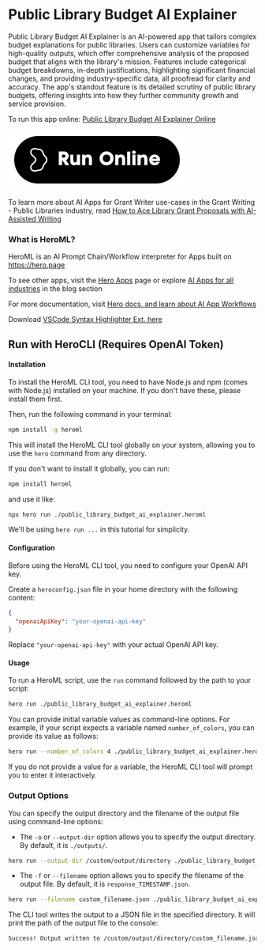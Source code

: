 # Public Library Budget AI Explainer

Public Library Budget AI Explainer is an AI-powered app that tailors complex budget explanations for public libraries. Users can customize variables for high-quality outputs, which offer comprehensive analysis of the proposed budget that aligns with the library's mission. Features include categorical budget breakdowns, in-depth justifications, highlighting significant financial changes, and providing industry-specific data, all proofread for clarity and accuracy. The app's standout feature is its detailed scrutiny of public library budgets, offering insights into how they further community growth and service provision.

To run this app online: [Public Library Budget AI Explainer Online](https://hero.page/app/public-library-budget-ai-explainer-ai-powered-public-library-budget-guide/fubRmCiHK7BuxIRG1dt6)

[![Run Public Library Budget AI Explainer Online](/assets/run.svg)](https://hero.page/app/public-library-budget-ai-explainer-ai-powered-public-library-budget-guide/fubRmCiHK7BuxIRG1dt6)

To learn more about AI Apps for Grant Writer use-cases in the Grant Writing - Public Libraries industry, read [How to Ace Library Grant Proposals with AI-Assisted Writing](https://hero.page/blog/ai/grant-writing-public-libraries/how-to-ace-library-grant-proposals-with-ai-assisted-writing/170927)

### What is HeroML?
HeroML is an AI Prompt Chain/Workflow interpreter for Apps built on https://hero.page 

To see other apps, visit the [Hero Apps](https://hero.page/apps) page or explore [AI Apps for all industries](https://hero.page/blog) in the blog section

For more documentation, visit [Hero docs, and learn about AI App Workflows](https://hero.page/tutorials/introduction-to-heroml)

Download [VSCode Syntax Highlighter Ext. here](https://marketplace.visualstudio.com/items?itemName=hero-page.heroml)

## Run with HeroCLI (Requires OpenAI Token)

#### Installation

To install the HeroML CLI tool, you need to have Node.js and npm (comes with Node.js) installed on your machine. If you don't have these, please install them first. 

Then, run the following command in your terminal:

```bash
npm install -g heroml
```

This will install the HeroML CLI tool globally on your system, allowing you to use the `hero` command from any directory.

If you don't want to install it globally, you can run:

```bash
npm install heroml
```

and use it like:

```bash
npx hero run ./public_library_budget_ai_explainer.heroml
```

We'll be using `hero run ...` in this tutorial for simplicity.

#### Configuration

Before using the HeroML CLI tool, you need to configure your OpenAI API key. 

Create a `heroconfig.json` file in your home directory with the following content:

```json
{
  "openaiApiKey": "your-openai-api-key"
}
```

Replace `"your-openai-api-key"` with your actual OpenAI API key.

#### Usage

To run a HeroML script, use the `run` command followed by the path to your script:

```bash
hero run ./public_library_budget_ai_explainer.heroml
```

You can provide initial variable values as command-line options. For example, if your script expects a variable named `number_of_colors`, you can provide its value as follows:

```bash
hero run --number_of_colors 4 ./public_library_budget_ai_explainer.heroml
```

If you do not provide a value for a variable, the HeroML CLI tool will prompt you to enter it interactively.

### Output Options

You can specify the output directory and the filename of the output file using command-line options:

- The `-o` or `--output-dir` option allows you to specify the output directory. By default, it is `./outputs/`.

```bash
hero run --output-dir /custom/output/directory ./public_library_budget_ai_explainer.heroml
```

- The `-f` or `--filename` option allows you to specify the filename of the output file. By default, it is `response_TIMESTAMP.json`.

```bash
hero run --filename custom_filename.json ./public_library_budget_ai_explainer.heroml
```

The CLI tool writes the output to a JSON file in the specified directory. It will print the path of the output file to the console:

```bash
Success! Output written to /custom/output/directory/custom_filename.json
```

